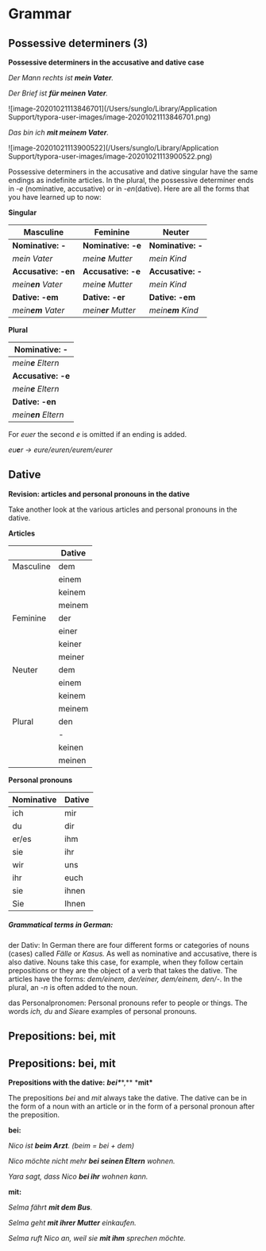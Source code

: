 # Grammar

## Possessive determiners (3)

**Possessive determiners in the accusative and dative case**

*Der Mann rechts ist **mein Vater**.*

*Der Brief ist **für meinen Vater**.*

![image-20201021113846701](/Users/sunglo/Library/Application Support/typora-user-images/image-20201021113846701.png)

*Das bin ich **mit meinem Vater**.*

![image-20201021113900522](/Users/sunglo/Library/Application Support/typora-user-images/image-20201021113900522.png)

Possessive determiners in the accusative and dative singular have the same endings as indefinite articles. In the plural, the possessive determiner ends in *-e* (nominative, accusative) or in *-en*(dative). Here are all the forms that you have learned up to now:

**Singular**

| Masculine           | Feminine            | Neuter            |
| ------------------- | ------------------- | ----------------- |
| **Nominative: -**   | **Nominative: -e**  | **Nominative: -** |
| *mein Vater*        | *mein**e** Mutter*  | *mein Kind*       |
| **Accusative: -en** | **Accusative: -e**  | **Accusative: -** |
| *mein**en** Vater*  | *mein**e** Mutter*  | *mein Kind*       |
| **Dative: -em**     | **Dative: -er**     | **Dative: -em**   |
| *mein**em** Vater*  | *mein**er** Mutter* | *mein**em** Kind* |

 

**Plural**

| **Nominative: -**   |
| ------------------- |
| *mein**e** Eltern*  |
| **Accusative: -e**  |
| *mein**e** Eltern*  |
| **Dative: -en**     |
| *mein**en** Eltern* |



For *euer* the second *e* is omitted if an ending is added.

*eu**e**r -> eure/euren/eurem/eurer*

## Dative

**Revision: articles and personal pronouns in the dative** 

Take another look at the various articles and personal pronouns in the dative.

**Articles**

|           | Dative |
| --------- | ------ |
| Masculine | dem    |
|           | einem  |
|           | keinem |
|           | meinem |
| Feminine  | der    |
|           | einer  |
|           | keiner |
|           | meiner |
| Neuter    | dem    |
|           | einem  |
|           | keinem |
|           | meinem |
| Plural    | den    |
|           | -      |
|           | keinen |
|           | meinen |

 

**Personal pronouns** 

| Nominative | Dative |
| ---------- | ------ |
| ich        | mir    |
| du         | dir    |
| er/es      | ihm    |
| sie        | ihr    |
| wir        | uns    |
| ihr        | euch   |
| sie        | ihnen  |
| Sie        | Ihnen  |



##### Grammatical terms in German:

der Dativ: In German there are four different forms or categories of nouns (cases) called *Fälle* or *Kasus.* As well as nominative and accusative, there is also dative. Nouns take this case, for example, when they follow certain prepositions or they are the object of a verb that takes the dative. The articles have the forms: *dem/einem, der/einer, dem/einem, den/-*. In the plural, an *-n* is often added to the noun.

das Personalpronomen: Personal pronouns refer to people or things. The words *ich,* *du* and *Sie*are examples of personal pronouns.

## Prepositions: bei, mit

## Prepositions: bei, mit

**Prepositions with the dative:** ***bei\*****,** ***mit\***

The prepositions *bei* and *mit* always take the dative. The dative can be in the form of a noun with an article or in the form of a personal pronoun after the preposition.

**bei:**

*Nico ist **beim Arzt**. (beim = bei + dem)*

*Nico möchte nicht mehr **bei seinen Eltern** wohnen.*

*Yara sagt, dass Nico **bei ihr** wohnen kann.*

**mit:** 

*Selma fährt **mit dem Bus**.*

*Selma geht **mit ihrer Mutter** einkaufen.*

*Selma ruft Nico an, weil sie **mit ihm** sprechen möchte.*